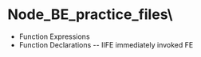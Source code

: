 # Node_BE_practice_files\

* Function Expressions
* Function Declarations
-- IIFE immediately invoked         FE
